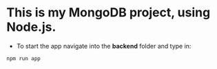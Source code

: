 <h1>This is my MongoDB project, using Node.js.</h1>

- To start the app navigate into the **backend** folder and type in:

```
npm run app
```
